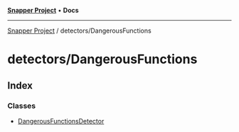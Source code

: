 [**Snapper Project**](../../README.md) • **Docs**

***

[Snapper Project](../../README.md) / detectors/DangerousFunctions

# detectors/DangerousFunctions

## Index

### Classes

- [DangerousFunctionsDetector](classes/DangerousFunctionsDetector.md)
